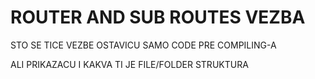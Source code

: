 # ROUTER AND SUB ROUTES VEZBA

STO SE TICE VEZBE OSTAVICU SAMO CODE PRE COMPILING-A

ALI PRIKAZACU I KAKVA TI JE FILE/FOLDER STRUKTURA
